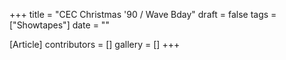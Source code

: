 +++
title = "CEC Christmas '90 / Wave Bday"
draft = false
tags = ["Showtapes"]
date = ""

[Article]
contributors = []
gallery = []
+++